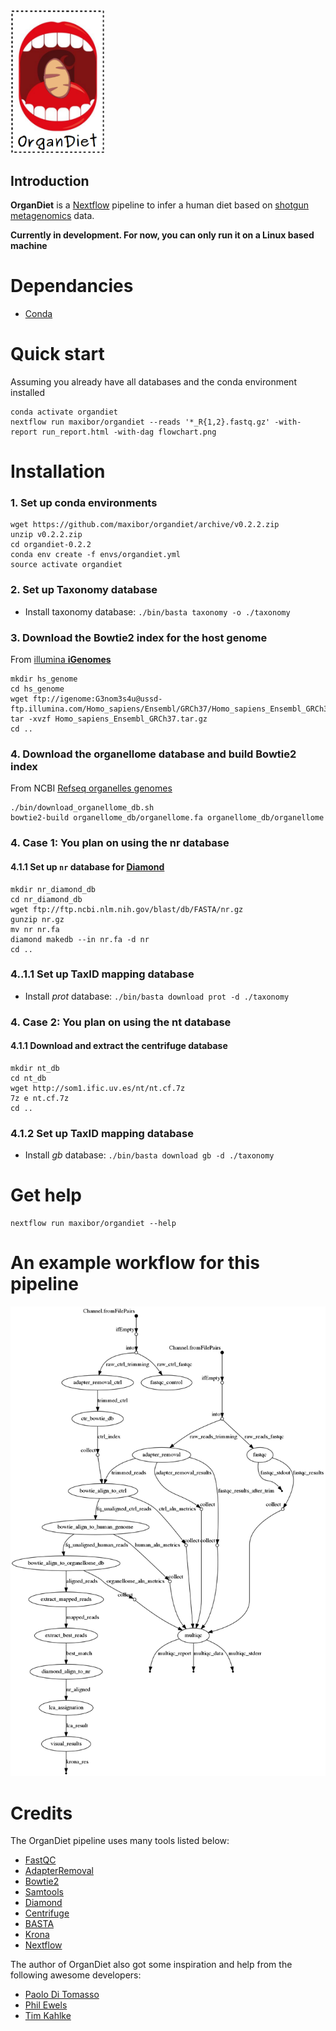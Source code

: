 
<img src="./img/logo.png" width="150">

## Introduction

**OrganDiet** is a [Nextflow](https://www.nextflow.io/) pipeline to infer a human diet based on [shotgun metagenomics](https://en.wikipedia.org/wiki/Metagenomics#Shotgun_metagenomics) data.

**Currently in development. For now, you can only run it on a Linux based machine**

# Dependancies

- [Conda](https://conda.io/miniconda.html)  

# Quick start
Assuming you already have all databases and the conda environment installed

```
conda activate organdiet
nextflow run maxibor/organdiet --reads '*_R{1,2}.fastq.gz' -with-report run_report.html -with-dag flowchart.png
```


# Installation



### 1. Set up conda environments
```
wget https://github.com/maxibor/organdiet/archive/v0.2.2.zip
unzip v0.2.2.zip
cd organdiet-0.2.2
conda env create -f envs/organdiet.yml
source activate organdiet
```
### 2. Set up Taxonomy database

- Install taxonomy database: `./bin/basta taxonomy -o ./taxonomy`

### 3. Download the Bowtie2 index for the host genome
From [illumina **iGenomes**](https://support.illumina.com/sequencing/sequencing_software/igenome.html)

```
mkdir hs_genome
cd hs_genome
wget ftp://igenome:G3nom3s4u@ussd-ftp.illumina.com/Homo_sapiens/Ensembl/GRCh37/Homo_sapiens_Ensembl_GRCh37.tar.gz
tar -xvzf Homo_sapiens_Ensembl_GRCh37.tar.gz
cd ..
```

### 4. Download the organellome database and build Bowtie2 index
From NCBI [Refseq organelles genomes](https://www.ncbi.nlm.nih.gov/genome/organelle/)
```
./bin/download_organellome_db.sh
bowtie2-build organellome_db/organellome.fa organellome_db/organellome
```


### 4. Case 1: You plan on using the nr database

#### 4.1.1 Set up `nr` database for [Diamond](https://github.com/bbuchfink/diamond)
```
mkdir nr_diamond_db
cd nr_diamond_db
wget ftp://ftp.ncbi.nlm.nih.gov/blast/db/FASTA/nr.gz
gunzip nr.gz
mv nr nr.fa
diamond makedb --in nr.fa -d nr
cd ..
```

### 4..1.1 Set up TaxID mapping database


- Install *prot* database:   `./bin/basta download prot -d ./taxonomy`

### 4. Case 2: You plan on using the nt database

#### 4.1.1 Download and extract the centrifuge database

```
mkdir nt_db
cd nt_db
wget http://som1.ific.uv.es/nt/nt.cf.7z
7z e nt.cf.7z
cd ..
```


### 4.1.2 Set up TaxID mapping database

- Install *gb* database:   `./bin/basta download gb -d ./taxonomy`

# Get help

```
nextflow run maxibor/organdiet --help
```

# An example workflow for this pipeline

![](./img/flowchart.png)

# Credits

The OrganDiet pipeline uses many tools listed below:
- [FastQC](https://www.bioinformatics.babraham.ac.uk/projects/fastqc/)
- [AdapterRemoval](https://github.com/MikkelSchubert/adapterremoval)
- [Bowtie2](http://bowtie-bio.sourceforge.net/bowtie2/index.shtml)
- [Samtools](http://www.htslib.org/)
- [Diamond](https://github.com/bbuchfink/diamond)
- [Centrifuge](https://ccb.jhu.edu/software/centrifuge/manual.shtml)
- [BASTA](https://github.com/timkahlke/BASTA)
- [Krona](https://github.com/marbl/Krona/wiki)
- [Nextflow](https://www.nextflow.io/)

The author of OrganDiet also got some inspiration and help from the following awesome developers:
- [Paolo Di Tomasso](https://twitter.com/paoloditommaso)
- [Phil Ewels](https://twitter.com/tallphil)
- [Tim Kahlke](https://twitter.com/AdvancedTwigTec)
